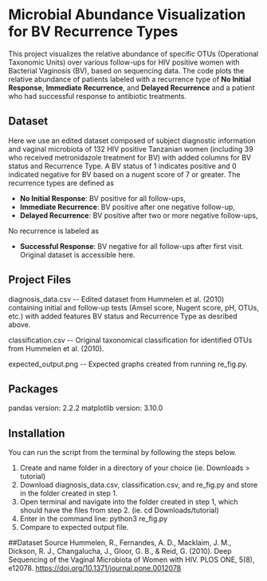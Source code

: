 # Microbial Abundance Visualization for BV Recurrence Types
This project visualizes the relative abundance of specific OTUs (Operational Taxonomic Units) over various follow-ups for HIV positive women with Bacterial Vaginosis (BV), based on sequencing data. The code plots the relative abundance of patients labeled with a recurrence type of **No Initial Response**, **Immediate Recurrence**, and **Delayed Recurrence** and a patient who had successful response to antibiotic treatments.

## Dataset
Here we use an edited dataset composed of subject diagnostic information and vaginal microbiota of 132 HIV positive Tanzanian women (including 39 who received metronidazole treatment for BV) with added columns for BV status and Recurrence Type. A BV status of 1 indicates positive and 0 indicated negative for BV based on a nugent score of 7 or greater. The recurrence types are defined as 
- **No Initial Response**: BV positive for all follow-ups,
- **Immediate Recurrence**: BV positive after one negative follow-up,
- **Delayed Recurrence**: BV positive after two or more negative follow-ups,

No recurrence is labeled as
- **Successful Response**: BV negative for all follow-ups after first visit.
Original dataset is accessible here.

## Project Files
diagnosis_data.csv -- Edited dataset from Hummelen et al. (2010) containing initial and follow-up tests (Amsel score, Nugent score, pH, OTUs, etc.) with added features BV status and Recurrence Type as desribed above. 

classification.csv -- Original taxonomical classification for identified OTUs from Hummelen et al. (2010). 

expected_output.png -- Expected graphs created from running re_fig.py. 

## Packages 
pandas version: 2.2.2
matplotlib version: 3.10.0

## Installation 
You can run the script from the terminal by following the steps below. 
1. Create and name folder in a directory of your choice (ie. Downloads > tutorial)
2. Download diagnosis_data.csv, classification.csv, and re_fig.py and store in the folder created in step 1.
3. Open terminal and navigate into the folder created in step 1, which should have the files from step 2. (ie. cd Downloads/tutorial)
4. Enter in the command line: python3 re_fig.py
5. Compare to expected output file.
   


##Dataset Source
Hummelen, R., Fernandes, A. D., Macklaim, J. M., Dickson, R. J., Changalucha, J., Gloor, G. B., & Reid, G. (2010). Deep Sequencing of the Vaginal Microbiota of Women with HIV. PLOS ONE, 5(8), e12078. https://doi.org/10.1371/journal.pone.0012078 



